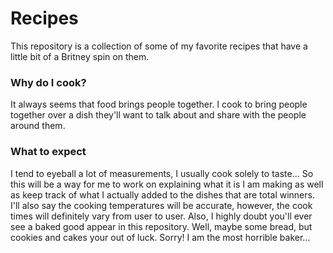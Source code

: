 # Recipes
This repository is a collection of some of my favorite recipes that have a little bit of a Britney spin on them.

### Why do I cook?
It always seems that food brings people together. I cook to bring people together over a dish they'll want to talk about and share with the people around them.

### What to expect
I tend to eyeball a lot of measurements, I usually cook solely to taste... So this will be a way for me to work on explaining what it is I am making as well as keep track of what I actually added to the dishes that are total winners. I'll also say the cooking temperatures will be accurate, however, the cook times will definitely vary from user to user. Also, I highly doubt you'll ever see a baked good appear in this repository. Well, maybe some bread, but cookies and cakes your out of luck. Sorry! I am the most horrible baker...

